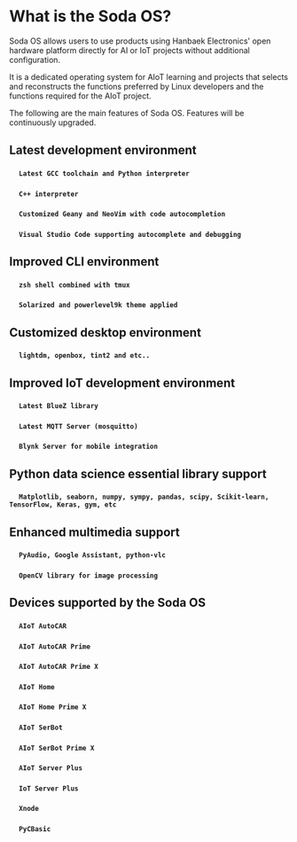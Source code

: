 # What is the Soda OS?

Soda OS allows users to use products using Hanbaek Electronics' open hardware platform directly for AI or IoT projects without additional configuration.

It is a dedicated operating system for AIoT learning and projects that selects and reconstructs the functions preferred by Linux developers and the functions required for the AIoT project.


The following are the main features of Soda OS. Features will be continuously upgraded.

<h2> Latest development environment </h2>

<h4>&emsp;  <code class="cyan_blue">Latest GCC toolchain and Python interpreter</code></h4>

<h4>&emsp;  <code class="cyan_blue">C++ interpreter</code></h4>

<h4>&emsp;  <code class="cyan_blue">Customized Geany and NeoVim with code autocompletion</code></h4>

<h4>&emsp;  <code class="cyan_blue">Visual Studio Code supporting autocomplete and debugging</code></h4>

<h2> Improved CLI environment </h2>

<h4>&emsp;  <code class="cyan_blue">zsh shell combined with tmux</code></h4>

<h4>&emsp;  <code class="cyan_blue">Solarized and powerlevel9k theme applied</code></h4>

<h2> Customized desktop environment </h2>

<h4>&emsp;  <code class="cyan_blue">lightdm, openbox, tint2 and etc..</code></h4>

<h2> Improved IoT development environment </h2>

<h4>&emsp;  <code class="cyan_blue">Latest BlueZ library</code></h4>

<h4>&emsp;  <code class="cyan_blue">Latest MQTT Server (mosquitto)</code></h4>
  
<h4>&emsp;  <code class="cyan_blue">Blynk Server for mobile integration</code></h4> 

<h2> Python data science essential library support </h2>

<h4>&emsp;  <code class="cyan_blue">Matplotlib, seaborn, numpy, sympy, pandas, scipy, Scikit-learn, TensorFlow, Keras, gym, etc</code></h4>

<h2> Enhanced multimedia support </h2>

<h4>&emsp;  <code class="cyan_blue">PyAudio, Google Assistant, python-vlc</code></h4>

<h4>&emsp;  <code class="cyan_blue">OpenCV library for image processing</code></h4>

<h2> Devices supported by the Soda OS </h2>

<h4>&emsp;  <code class="cyan_blue">AIoT AutoCAR</code></h4>

<h4>&emsp;  <code class="cyan_blue">AIoT AutoCAR Prime</code></h4>

<h4>&emsp;  <code class="cyan_blue">AIoT AutoCAR Prime X</code></h4>

<h4>&emsp;  <code class="cyan_blue">AIoT Home</code></h4>

<h4>&emsp;  <code class="cyan_blue">AIoT Home Prime X</code></h4>

<h4>&emsp;  <code class="cyan_blue">AIoT SerBot</code></h4>

<h4>&emsp;  <code class="cyan_blue">AIoT SerBot Prime X</code></h4>

<h4>&emsp;  <code class="cyan_blue">AIoT Server Plus</code></h4>

<h4>&emsp;  <code class="cyan_blue">IoT Server Plus</code></h4>

<h4>&emsp;  <code class="cyan_blue">Xnode</code></h4>

<h4>&emsp;  <code class="cyan_blue">PyCBasic</code></h4>
